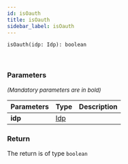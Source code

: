 ```yaml
---
id: isOauth
title: isOauth
sidebar_label: isOauth
---
```


```tsx
isOauth(idp: Idp): boolean
```
<br/>



### Parameters

<font size="2"><i>(Mandatory parameters are in bold)</i></font>

| Parameters | Type | Description |
| --------- | ---- | ----------- |
| **idp** | [Idp](/framework-api/interfaces/Idp.md) |  |


### Return



The return is of type <code>boolean</code>